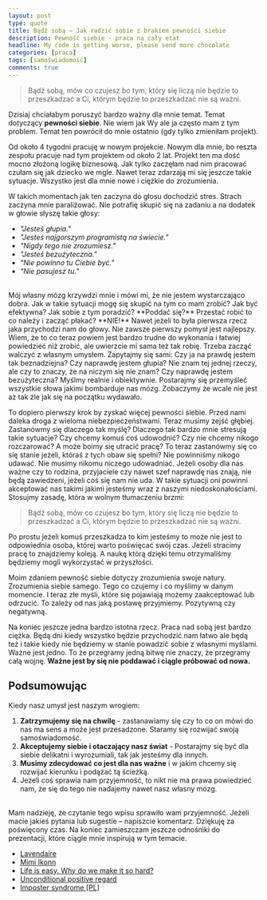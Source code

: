 ```yaml
---
layout: post
type: quote
title: Bądź sobą – Jak radzić sobie z brakiem pewności siebie
description: Pewność siebie - praca na cały etat
headline: My code is getting worse, please send more chocolate
categories: [praca]
tags: [samoświadomość]
comments: true
---
```


>Bądź sobą, mów co czujesz bo tym, który się liczą nie będzie to przeszkadzać a Ci, którym będzie to przeszkadzać nie są ważni.

Dzisiaj chciałabym poruszyć bardzo ważny dla mnie temat. Temat dotyczący **pewności siebie**. Nie wiem jak Wy ale ja często mam z tym problem. Temat ten powrócił do mnie ostatnio (gdy tylko zmieniłam projekt).

Od około 4 tygodni pracuję w nowym projekcie. Nowym dla mnie, bo reszta zespołu pracuje nad tym projektem od około 2 lat. Projekt ten ma dość mocno złożoną logikę biznesową. Jak tylko zaczęłam nad nim pracować czułam się jak dziecko we mgle. Nawet teraz zdarzają mi się jeszcze takie sytuacje. Wszystko jest dla mnie nowe i ciężkie do zrozumienia.

W takich momentach jak ten zaczyna do głosu dochodzić stres. Strach zaczyna mnie paraliżować. Nie potrafię skupić się na zadaniu a na dodatek w głowie słyszę takie głosy:

- *"Jesteś głupia."*
- *"Jesteś najgorszym programistą na świecie."*
- *"Nigdy tego nie zrozumiesz."*
- *"Jesteś bezużyteczna."*
- *"Nie powinno tu Ciebie być."*
- *"Nie pasujesz tu."*

<br>
Mój własny mózg krzywdzi mnie i mówi mi, że nie jestem wystarczająco dobra. Jak w takie sytuacji mogę się skupić na tym co mam zrobić? Jak być efektywna? Jak sobie z tym poradzić? **Poddać się?** Przestać robić to co należy i zacząć płakać? **NIE!** Nawet jeżeli to była pierwsza rzecz jaka przychodzi nam do głowy. Nie zawsze pierwszy pomysł jest najlepszy. Wiem, że to co teraz powiem jest bardzo trudne do wykonania i łatwiej powiedzieć niż zrobić, ale uwierzcie mi sama też tak robię. Trzeba zacząć walczyć z własnym umysłem. Zapytajmy się sami: Czy ja na prawdę jestem tak beznadziejna? Czy naprawdę jestem głupia? Nie znam tej jednej rzeczy, ale czy to znaczy, że na niczym się nie znam? Czy naprawdę jestem bezużyteczna? Myślmy realnie i obiektywnie. Postarajmy się przemyśleć wszystkie słowa jakimi bombarduje nas mózg. Zobaczymy że wcale nie jest aż tak źle jak się na początku wydawało.

To dopiero pierwszy krok by zyskać więcej pewności siebie. Przed nami daleka droga z wieloma niebezpieczeństwami. Teraz musimy zejść głębiej. Zastanówmy się dlaczego tak myślę? Dlaczego tak bardzo mnie stresują takie sytuacje? Czy chcemy komuś coś udowodnić? Czy nie chcemy nikogo rozczarować? A może boimy się utracić pracę? To teraz zastanówmy się co się stanie jeżeli, któraś z tych obaw się spełni? Nie powinniśmy nikogo udawać. Nie musimy nikomu niczego udowadniać. Jeżeli osoby dla nas ważne czy to rodzina, przyjaciele czy nawet szef naprawdę nas znają, nie będą zawiedzeni, jeżeli coś się nam nie uda. W takie sytuacji oni powinni akceptować nas takimi jakimi jesteśmy wraz z naszymi niedoskonałościami. Stosujmy zasadę, która w wolnym tłumaczeniu brzmi:

>Bądź sobą, mów co czujesz bo tym, który się liczą nie będzie to przeszkadzać a Ci, którym będzie to przeszkadzać nie są ważni.

Po prostu jeżeli komuś przeszkadza to kim jesteśmy to może nie jest to odpowiednia osoba, której warto poświęcać swój czas. Jeżeli stracimy pracę to znajdziemy koleją. A naukę którą dzięki temu otrzymaliśmy będziemy mogli wykorzystać w przyszłości.

Moim zdaniem pewność siebie dotyczy zrozumienia swoje natury. Zrozumienia siebie samego. Tego co czujemy i co myślimy w danym momencie. I teraz złe myśli, które się pojawiają możemy zaakceptować lub odrzucić. To zależy od nas jaką postawę przyjmiemy. Pozytywną czy negatywną.

Na koniec jeszcze jedna bardzo istotna rzecz. Praca nad sobą jest bardzo ciężka. Będą dni kiedy wszystko będzie przychodzić nam łatwo ale będą też i takie kiedy nie będziemy w stanie powadzić sobie z własnymi myślami. Ważne jest jedno. To że przegramy jedną bitwę nie znaczy, że przegramy całą wojnę. **Ważne jest by się nie poddawać i ciągle próbować od nowa.**

## Podsumowując

Kiedy nasz umysł jest naszym wrogiem:

1. **Zatrzymujemy się na chwilę** - zastanawiamy się czy to co on mówi do nas ma sens a może jest przesadzone. Staramy się rozwijać swoją samoświadomość.
2. **Akceptujemy siebie i otaczający nasz świat** - Postarajmy się być dla siebie delikatni i wyrozumiali, tak jak jesteśmy dla innych.
3. **Musimy zdecydować co jest dla nas ważne** i w jakim chcemy się rozwijać kierunku i podążać tą ścieżką.
4. Jeżeli coś sprawia nam przyjemność, to nikt nie ma prawa powiedzieć nam, że się do tego nie nadajemy nawet nasz własny mózg.

<br>
Mam nadzieję, że czytanie tego wpisu sprawiło wam przyjemność. Jeżeli macie jakieś pytania lub sugestie – napiszcie komentarz. Dziękuję za poświęcony czas. Na koniec zamieszczam jeszcze odnośniki do prezentacji, które ciągle mnie inspirują w tym temacie.

- [Lavendaire](https://www.youtube.com/watch?v=yIxjC4T_f0U)
- [Mimi Ikonn](https://www.youtube.com/watch?v=M1LZqN9O-cA)
- [Life is easy. Why do we make it so hard?](https://www.youtube.com/watch?v=21j_OCNLuYg)
- [Unconditional positive regard](https://www.youtube.com/watch?v=4tkkL9w2pw8)
- [Imposter syndrome [PL]](https://www.youtube.com/watch?v=lK-_D2QikME)
